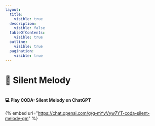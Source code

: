 ```yaml
---
layout:
  title:
    visible: true
  description:
    visible: false
  tableOfContents:
    visible: true
  outline:
    visible: true
  pagination:
    visible: true
---
```


# 📘 Silent Melody

<figure><img src="../../.gitbook/assets/DALL·E 2024-02-20 03.43.08 - Carlos Rojas stands at the edge of New York City&#x27;s SAFE ZONE, looking out towards the sprawling, neon-lit slums extending into the distance. Skyscrape.webp" alt=""><figcaption></figcaption></figure>

#### 💻 Play CODA: Silent Melody on ChatGPT

{% embed url="https://chat.openai.com/g/g-mYyVyw7YT-coda-silent-melody-gm" %}
